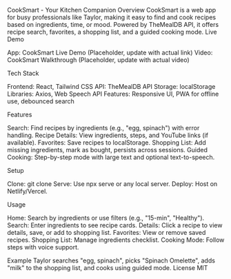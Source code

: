 CookSmart - Your Kitchen Companion
Overview
CookSmart is a web app for busy professionals like Taylor, making it easy to find and cook recipes based on ingredients, time, or mood. Powered by TheMealDB API, it offers recipe search, favorites, a shopping list, and a guided cooking mode.
Live Demo

App: CookSmart Live Demo (Placeholder, update with actual link)
Video: CookSmart Walkthrough (Placeholder, update with actual video)

Tech Stack

Frontend: React, Tailwind CSS
API: TheMealDB API
Storage: localStorage
Libraries: Axios, Web Speech API
Features: Responsive UI, PWA for offline use, debounced search

Features

Search: Find recipes by ingredients (e.g., "egg, spinach") with error handling.
Recipe Details: View ingredients, steps, and YouTube links (if available).
Favorites: Save recipes to localStorage.
Shopping List: Add missing ingredients, mark as bought, persists across sessions.
Guided Cooking: Step-by-step mode with large text and optional text-to-speech.

Setup

Clone: git clone <repo-url>
Serve: Use npx serve or any local server.
Deploy: Host on Netlify/Vercel.

Usage

Home: Search by ingredients or use filters (e.g., "15-min", "Healthy").
Search: Enter ingredients to see recipe cards.
Details: Click a recipe to view details, save, or add to shopping list.
Favorites: View or remove saved recipes.
Shopping List: Manage ingredients checklist.
Cooking Mode: Follow steps with voice support.

Example
Taylor searches "egg, spinach", picks "Spinach Omelette", adds "milk" to the shopping list, and cooks using guided mode.
License
MIT
